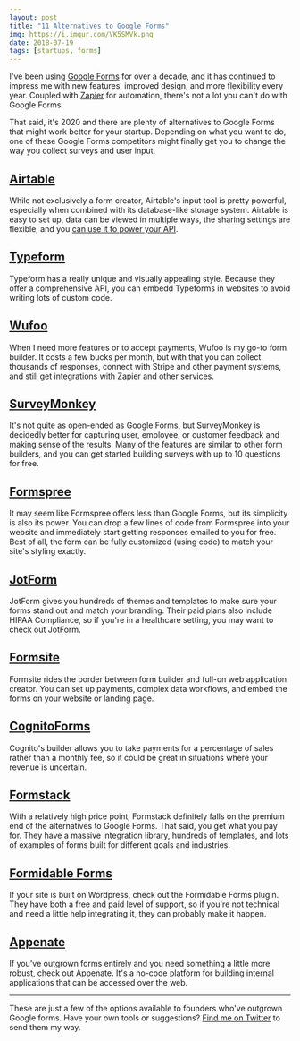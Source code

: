 ```yaml
---
layout: post
title: "11 Alternatives to Google Forms"
img: https://i.imgur.com/VK5SMVk.png
date: 2018-07-19
tags: [startups, forms]
---
```


I've been using [Google Forms](https://www.google.com/forms/about/) for over a decade, and it has continued to impress me with new features, improved design, and more flexibility every year. Coupled with [Zapier](https://zapier.com/) for automation, there's not a lot you can't do with Google Forms.

That said, it's 2020 and there are plenty of alternatives to Google Forms that might work better for your startup. Depending on what you want to do, one of these Google Forms competitors might finally get you to change the way you collect surveys and user input.

## [Airtable](https://airtable.com/invite/r/4EaSmQNr)

While not exclusively a form creator, Airtable's input tool is pretty powerful, especially when combined with its database-like storage system. Airtable is easy to set up, data can be viewed in multiple ways, the sharing settings are flexible, and you [can use it to power your API](/posts/using-airtable-as-an-api).

## [Typeform](http://typeform.com/)

Typeform has a really unique and visually appealing style. Because they offer a comprehensive API, you can embedd Typeforms in websites to avoid writing lots of custom code.

## [Wufoo](https://www.wufoo.com/)

When I need more features or to accept payments, Wufoo is my go-to form builder. It costs a few bucks per month, but with that you can collect thousands of responses, connect with Stripe and other payment systems, and still get integrations with Zapier and other services.

## [SurveyMonkey](https://www.surveymonkey.com/)

It's not quite as open-ended as Google Forms, but SurveyMonkey is decidedly better for capturing user, employee, or customer feedback and making sense of the results. Many of the features are similar to other form builders, and you can get started building surveys with up to 10 questions for free.

## [Formspree](https://formspree.io/)

It may seem like Formspree offers less than Google Forms, but its simplicity is also its power. You can drop a few lines of code from Formspree into your website and immediately start getting responses emailed to you for free. Best of all, the form can be fully customized (using code) to match your site's styling exactly.

## [JotForm](https://www.jotform.com/)

JotForm gives you hundreds of themes and templates to make sure your forms stand out and match your branding. Their paid plans also include HIPAA Compliance, so if you're in a healthcare setting, you may want to check out JotForm.

## [Formsite](https://www.formsite.com/)

Formsite rides the border between form builder and full-on web application creator. You can set up payments, complex data workflows, and embed the forms on your website or landing page.

## [CognitoForms](https://www.cognitoforms.com/)

Cognito's builder allows you to take payments for a percentage of sales rather than a monthly fee, so it could be great in situations where your revenue is uncertain.

## [Formstack](https://www.formstack.com/)

With a relatively high price point, Formstack definitely falls on the premium end of the alternatives to Google Forms. That said, you get what you pay for. They have a massive integration library, hundreds of templates, and lots of examples of forms built for different goals and industries.

## [Formidable Forms](https://formidableforms.com/)

If your site is built on Wordpress, check out the Formidable Forms plugin. They have both a free and paid level of support, so if you're not technical and need a little help integrating it, they can probably make it happen.

## [Appenate](https://www.appenate.com/)

If you've outgrown forms entirely and you need something a little more robust, check out Appenate. It's a no-code platform for building internal applications that can be accessed over the web.

-----

These are just a few of the options available to founders who've outgrown Google forms. Have your own tools or suggestions? [Find me on Twitter](https://twitter.com/karllhughes) to send them my way.
